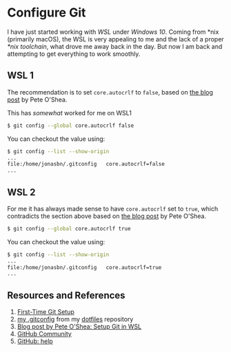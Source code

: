 # Configure Git

I have just started working with *WSL* under *Windows 10*. Coming from \*nix (primarily macOS), the WSL is very appealing to me and the lack of a proper _*nix toolchain_, what drove me away back in the day. But now I am back and attempting to get everything to work smoothly.

## WSL 1

The recommendation is to set `core.autocrlf` to `false`, based on [the blog post][peteoshea] by Pete O'Shea.

This has _somewhat_ worked for me on WSL1

```bash
$ git config --global core.autocrlf false
```

You can checkout the value using:

```bash
$ git config --list --show-origin
...
file:/home/jonasbn/.gitconfig   core.autocrlf=false
...
```

## WSL 2

For me it has always made sense to have  `core.autocrlf` set to `true`, which contradicts the section above based on [the blog post](peteoshea) by Pete O'Shea.

```bash
$ git config --global core.autocrlf true
```

You can checkout the value using:

```bash
$ git config --list --show-origin
...
file:/home/jonasbn/.gitconfig   core.autocrlf=true
...
```

## Resources and References

1. [First-Time Git Setup](https://git-scm.com/book/en/v2/Getting-Started-First-Time-Git-Setup)
1. [my .gitconfig](https://github.com/jonasbn/dotfiles/blob/master/.gitconfig) from my [dotfiles](https://github.com/jonasbn/dotfiles) repository
1. [Blog post by Pete O'Shea: Setup Git in WSL][peteoshea]
1. [GitHub Community](https://github.community/t/git-config-core-autocrlf-should-default-to-false/16140)
1. [GitHub: help](https://help.github.com/en/articles/configuring-git-to-handle-line-endings)

[peteoshea]: (https://peteoshea.co.uk/setup-git-in-wsl/)
